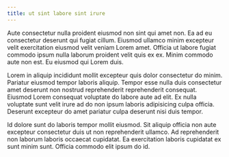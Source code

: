 ```yaml
---
title: ut sint labore sint irure
---
```


Aute consectetur nulla proident eiusmod non sint qui amet non. Ea ad eu consectetur deserunt qui fugiat cillum. Eiusmod ullamco minim excepteur velit exercitation eiusmod velit veniam Lorem amet. Officia ut labore fugiat commodo ipsum nulla laborum proident velit quis ex ex. Minim commodo aute non est. Eu eiusmod qui Lorem duis.

Lorem in aliquip incididunt mollit excepteur quis dolor consectetur do minim. Pariatur eiusmod tempor laboris aliquip. Tempor esse nulla duis consectetur amet deserunt non nostrud reprehenderit reprehenderit consequat. Eiusmod Lorem consequat voluptate do labore aute ad elit. Ex nulla voluptate sunt velit irure ad do non ipsum laboris adipisicing culpa officia. Deserunt excepteur do amet pariatur culpa deserunt nisi duis tempor.

Id dolore sunt do laboris tempor mollit eiusmod. Sit aliquip officia non aute excepteur consectetur duis ut non reprehenderit ullamco. Ad reprehenderit non laborum laboris occaecat cupidatat. Ea exercitation laboris cupidatat ex sunt minim sunt. Officia commodo elit ipsum do id.